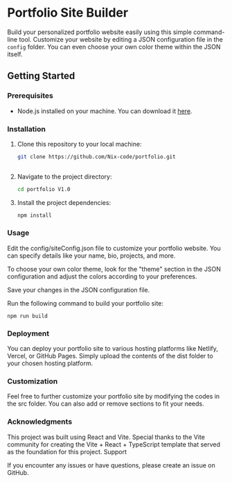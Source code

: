 # Portfolio Site Builder

Build your personalized portfolio website easily using this simple command-line tool. Customize your website by editing a JSON configuration file in the `config` folder. You can even choose your own color theme within the JSON itself.

## Getting Started

### Prerequisites

- Node.js installed on your machine. You can download it [here](https://nodejs.org/).

### Installation

1. Clone this repository to your local machine:

   ```bash
   git clone https://github.com/Nix-code/portfolio.git
 
2. Navigate to the project directory:
   ```bash
   cd portfolio V1.0

   ```
3. Install the project dependencies:
   ```bash 
   npm install

   ```
### Usage
Edit the config/siteConfig.json file to customize your portfolio website. You can specify details like your name, bio, projects, and more.

To choose your own color theme, look for the "theme" section in the JSON configuration and adjust the colors according to your preferences.


Save your changes in the JSON configuration file.

Run the following command to build your portfolio site:

```npm run build```

### Deployment
You can deploy your portfolio site to various hosting platforms like Netlify, Vercel, or GitHub Pages. Simply upload the contents of the dist folder to your chosen hosting platform.

### Customization
Feel free to further customize your portfolio site by modifying the codes in the src folder. You can also add or remove sections to fit your needs.

### Acknowledgments
This project was built using React and Vite.
Special thanks to the Vite community for creating the Vite + React + TypeScript template that served as the foundation for this project.
Support

If you encounter any issues or have questions, please create an issue on GitHub.